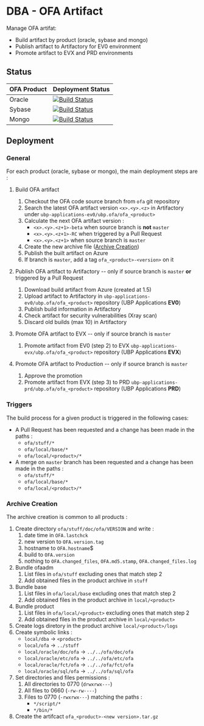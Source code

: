 # DBA - OFA Artifact

Manage OFA artifat:

* Build artifact by product (oracle, sybase and mongo)
* Publish artifact to Artifactory for EV0 environment
* Promote artifact to EVX and PRD environments

## Status

| OFA Product  | Deployment Status |
|--|--|
| Oracle  | [![Build Status](https://tfs-prd.corp.ubp.ch/IT%20Software/DBA/_apis/build/status/ofa_oracle?branchName=master)](https://tfs-prd.corp.ubp.ch/IT%20Software/DBA/_build/latest?definitionId=24&branchName=master)  |
| Sybase  | [![Build Status](https://tfs-prd.corp.ubp.ch/IT%20Software/DBA/_apis/build/status/ofa_sybase?branchName=master)](https://tfs-prd.corp.ubp.ch/IT%20Software/DBA/_build/latest?definitionId=26&branchName=master) |
| Mongo   | [![Build Status](https://tfs-prd.corp.ubp.ch/IT%20Software/DBA/_apis/build/status/ofa_mongo?branchName=master)](https://tfs-prd.corp.ubp.ch/IT%20Software/DBA/_build/latest?definitionId=25&branchName=master) |

## Deployment

### General

For each product (oracle, sybase or mongo), the main deployment steps are :

1. Build OFA artifact
   1. Checkout the OFA code source branch from `ofa` git repository
   2. Search the latest OFA artifact version `<x>.<y>.<z>` in Artifactory under `ubp-applications-ev0/ubp.ofa/ofa_<product>`
   3. Calculate the next OFA artifact version :
      * `<x>.<y>.<z+1>-beta` when source branch is __not__ `master`
      * `<x>.<y>.<z+1>-RC` when triggered by a Pull Request
      * `<x>.<y>.<z+1>` when source branch is `master`
   4. Create the new archive file ([Archive Creation](#archive-creation))
   5. Publish the built artifact on Azure
   6. If branch is `master`, add a tag `ofa_<product>-<version>` on it

2. Publish OFA artifact to Artifactory -- only if source branch is `master` __or__ triggered by a Pull Request
   1. Download build artifact from Azure (created at 1.5)
   2. Upload artifact to Artifactory in `ubp-applications-ev0/ubp.ofa/ofa_<product>` repository (UBP Applications __EV0__)
   3. Publish build information in Artifactory
   4. Check artifact for security vulnerabilities (Xray scan)
   5. Discard old builds (max 10) in Artifactory

3. Promote OFA artifact to EVX -- only if source branch is `master`
   1. Promote artifact from EV0 (step 2) to EVX `ubp-applications-evx/ubp.ofa/ofa_<product>` repository (UBP Applications __EVX__)

4. Promote OFA artifact to Production -- only if source branch is `master`
   1. Approve the promotion
   2. Promote artifact from EVX (step 3) to PRD `ubp-applications-prd/ubp.ofa/ofa_<product>` repository (UBP Applications __PRD__)

### Triggers

The build process for a given product is triggered in the following cases:

* A Pull Request has been requested and a change has been made in the paths :
  * `ofa/stuff/*`
  * `ofa/local/base/*`
  * `ofa/local/<product>/*`
* A merge on `master` branch has been requested and a change has been made in the paths :
  * `ofa/stuff/*`
  * `ofa/local/base/*`
  * `ofa/local/<product>/*`

### Archive Creation

The archive creation is common to all products :

1. Create directory `ofa/stuff/doc/ofa/VERSION` and write :
   1. date time in `OFA.lastchck`
   2. new version to `OFA.version.tag`
   3. hostname to `OFA.hostname`$
   4. build to `OFA.version`
   5. nothing to `OFA.changed_files`, `OFA.md5.stamp`, `OFA.changed_files.log`
2. Bundle ofaadm
   1. List files in `ofa/stuff` excluding ones that match step 2
   2. Add obtained files in the product archive in `stuff`
3. Bundle base
   1. List files in `ofa/local/base` excluding ones that match step 2
   2. Add obtained files in the product archive in `local/<product>`
4. Bundle product
   1. List files in `ofa/local/<product>` excluding ones that match step 2
   2. Add obtained files in the product archive in `local/<product>`
5. Create logs diretory in the product archive `local/<product>/logs`
6. Create symbolic links :
   * `local/dba` -> `<product>`
   * `local/ofa` -> `../stuff`
   * `local/oracle/doc/ofa` -> `../../ofa/doc/ofa`
   * `local/oracle/etc/ofa` -> `../../ofa/etc/ofa`
   * `local/oracle/fct/ofa` -> `../../ofa/fct/ofa`
   * `local/oracle/sql/ofa` -> `../../ofa/sql/ofa`
7. Set directories and files permissions :
   1. All directories to 0770 (`drwxrwx---`)
   2. All files to 0660 (`-rw-rw----`)
   3. Files to 0770 (`-rwxrwx---`) matching the paths :
      * `*/script/*`
      * `*/bin/*`
8. Create the artifcact `ofa_<product>-<new version>.tar.gz`
